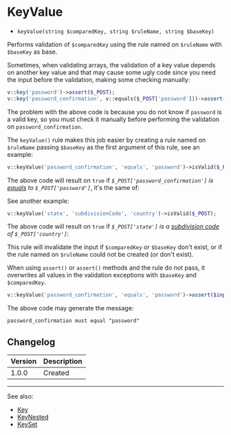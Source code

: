# KeyValue

- `keyValue(string $comparedKey, string $ruleName, string $baseKey)`

Performs validation of `$comparedKey` using the rule named on `$ruleName` with
`$baseKey` as base.

Sometimes, when validating arrays, the validation of a key value depends on
another key value and that may cause some ugly code since you need the input
before the validation, making some checking manually:

```php
v::key('password')->assert($_POST);
v::key('password_confirmation', v::equals($_POST['password']))->assert($_POST);
```

The problem with the above code is because you do not know if `password` is a
valid key, so you must check it manually before performing the validation on
`password_confirmation`.

The `keyValue()` rule makes this job easier by creating a rule named on
`$ruleName` passing `$baseKey` as the first argument of this rule, see an example:

```php
v::keyValue('password_confirmation', 'equals', 'password')->isValid($_POST);
```

The above code will result on `true` if _`$_POST['password_confirmation']` is
[equals](Equals.md) to `$_POST['password']`_, it's the same of:

See another example:

```php
v::keyValue('state', 'subdivisionCode', 'country')->isValid($_POST);
```

The above code will result on `true` if _`$_POST['state']` is a
[subdivision code](SubdivisionCode.md) of `$_POST['country']`_:

This rule will invalidate the input if `$comparedKey` or `$baseKey` don't exist,
or if the rule named on `$ruleName` could not be created (or don't exist).

When using `assert()` or `assert()` methods and the rule do not pass, it overwrites
all values in the validation exceptions with `$baseKey` and `$comparedKey`.

```php
v::keyValue('password_confirmation', 'equals', 'password')->assert($input);
```

The above code may generate the message:

```
password_confirmation must equal "password"
```

## Changelog

Version | Description
--------|-------------
  1.0.0 | Created

***
See also:

- [Key](Key.md)
- [KeyNested](KeyNested.md)
- [KeySet](KeySet.md)

